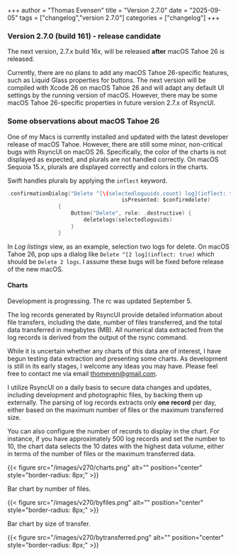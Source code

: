 +++
author = "Thomas Evensen"
title = "Version 2.7.0"
date = "2025-09-05"
tags = ["changelog","version 2.7.0"]
categories = ["changelog"]
+++

### Version 2.7.0 (build 161) - release candidate

The next version, 2.7.x build 16x, will be released **after** macOS Tahoe 26 is released. 

Currently, there are no plans to add any macOS Tahoe 26-specific features, such as Liquid Glass properties for buttons. The next version will be compiled with Xcode 26 on macOS Tahoe 26 and will adapt any default UI settings by the running version of macOS. However, there may be some macOS Tahoe 26-specific properties in future version 2.7.x of RsyncUI.

### Some observations about macOS Tahoe 26

One of my Macs is currently installed and updated with the latest developer release of macOS Tahoe. However, there are still some minor, non-critical bugs with RsyncUI on macOS 26. Specifically, the color of the charts is not displayed as expected, and plurals are not handled correctly. On macOS Sequoia 15.x, plurals are displayed correctly and colors in the charts.

Swift handles plurals by applying the `inflect` keyword.

```swift
.confirmationDialog("Delete ^[\(selectedloguuids.count) log](inflect: true)",
                                    isPresented: $confirmdelete)
                {
                    Button("Delete", role: .destructive) {
                        deletelogs(selectedloguuids)
                    }
                }
```

In *Log listings* view, as an example, selection two logs for delete. On macOS Tahoe 26, pop ups a dialog like `Delete ^[2 log](inflect: true)` which should be `Delete 2 logs`. I assume these bugs will be fixed before release of the new macOS.

#### Charts

Development is progressing. The rc was updated September 5. 

The log records generated by RsyncUI provide detailed information about file transfers, including the date, number of files transferred, and the total data transferred in megabytes (MB). All numerical data extracted from the log records is derived from the output of the rsync command. 

While it is uncertain whether any charts of this data are of interest, I have begun testing data extraction and presenting some charts. As development is still in its early stages, I welcome any ideas you may have. Please feel free to contact me via email thomeven@gmail.com.

I utilize RsyncUI on a daily basis to secure data changes and updates, including development and photographic files, by backing them up externally. The parsing of log records extracts only **one record** per day, either based on the maximum number of files or the maximum transferred size. 

You can also configure the number of records to display in the chart. For instance, if you have approximately 500 log records and set the number to 10, the chart data selects the 10 dates with the highest data volume, either in terms of the number of files or the maximum transferred data.

{{< figure src="/images/v270/charts.png" alt="" position="center" style="border-radius: 8px;" >}}

Bar chart by number of files.

{{< figure src="/images/v270/byfiles.png" alt="" position="center" style="border-radius: 8px;" >}}

Bar chart by size of transfer.

{{< figure src="/images/v270/bytransferred.png" alt="" position="center" style="border-radius: 8px;" >}}

